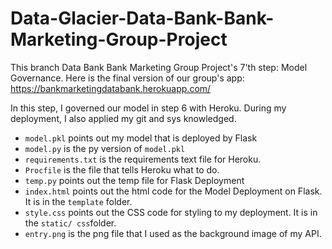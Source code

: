 # Data-Glacier-Data-Bank-Bank-Marketing-Group-Project
This branch Data Bank Bank Marketing Group Project's 7'th step: Model Governance.
Here is the final version of our group's app: https://bankmarketingdatabank.herokuapp.com/

In this step, I governed our model in step 6 with Heroku. During my deployment, I also applied my git and sys knowledged. 
* `model.pkl` points out my model that is deployed by Flask
* `model.py` is the py version of `model.pkl`
* `requirements.txt` is the requirements text file for Heroku.
* `Procfile` is the file that tells Heroku what to do.
* `temp.py` points out the temp file for Flask Deployment
* `index.html` points out the html code for the Model Deployment on Flask. It is in the `template` folder.
* `style.css` points out the CSS code for styling to my deployment. It is in the `static/ css`folder.
* `entry.png` is the png file that I used as the background image of my API.

